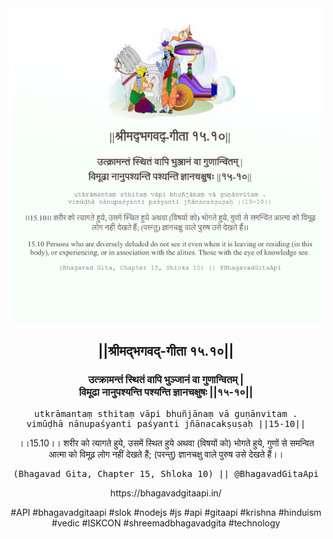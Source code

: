 <img src="../../asset/BG_15_10.png"/>
<center><h2>||श्रीमद्‍भगवद्‍-गीता १५.१०||</h2>
<h3>उत्क्रामन्तं स्थितं वापि भुञ्जानं वा गुणान्वितम् |<br/>विमूढा नानुपश्यन्ति पश्यन्ति ज्ञानचक्षुषः ||१५-१०||</h3>
<pre>utkrāmantaṃ sthitaṃ vāpi bhuñjānaṃ vā guṇānvitam .<br/>vimūḍhā nānupaśyanti paśyanti jñānacakṣuṣaḥ ||15-10||</pre>
<p>।।15.10।। शरीर को त्यागते हुये, उसमें स्थित हुये अथवा (विषयों को) भोगते हुये, गुणों से समन्वित आत्मा को विमूढ़ लोग नहीं देखते हैं; (परन्तु) ज्ञानचक्षु वाले पुरुष उसे देखते हैं।।</p>
<pre>(Bhagavad Gita, Chapter 15, Shloka 10) || @BhagavadGitaApi</pre><p>https://bhagavadgitaapi.in/</p><p>#API #bhagavadgitaapi #slok #nodejs #js #api #gitaapi #krishna #hinduism #vedic #ISKCON #shreemadbhagavadgita #technology</p></center>